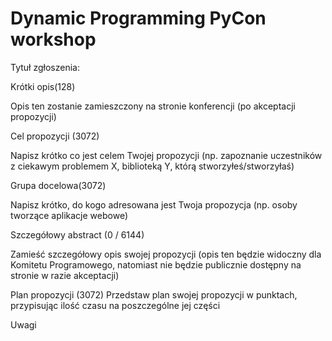 # Dynamic Programming PyCon workshop

Tytuł zgłoszenia:
 
 
Krótki opis(128)
 
Opis ten zostanie zamieszczony na stronie konferencji (po akceptacji propozycji)
 
Cel propozycji (3072)
 
Napisz krótko co jest celem Twojej propozycji (np. zapoznanie uczestników z ciekawym problemem X, biblioteką Y, którą stworzyłeś/stworzyłaś)
 
 
Grupa docelowa(3072)
 
Napisz krótko, do kogo adresowana jest Twoja propozycja (np. osoby tworzące aplikacje webowe)
 
Szczegółowy abstract (0 / 6144)
 
Zamieść szczegółowy opis swojej propozycji (opis ten będzie widoczny dla Komitetu Programowego, natomiast nie będzie publicznie dostępny na stronie w razie akceptacji)
 
Plan propozycji (3072)
Przedstaw plan swojej propozycji w punktach, przypisując ilość czasu na poszczególne jej części
 
 
Uwagi
